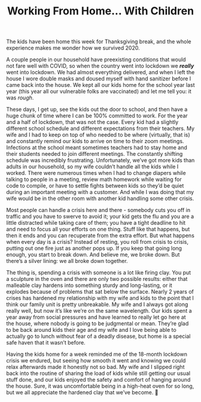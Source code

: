﻿---
title: Working From Home... With Children
---

The kids have been home this week for Thanksgiving break, and the whole experience makes me wonder how we survived 2020.

A couple people in our household have preexisting conditions that would not fare well with COVID, so when the country
went into lockdown we ***really*** went into lockdown.  We had almost everything delivered, and when I left the house
I wore double masks and doused myself with hand sanitizer before I came back into the house.  We kept all our kids home
for the school year last year (this year all our vulnerable folks are vaccinated) and let me tell you: it was *rough*.

These days, I get up, see the kids out the door to school, and then have a huge chunk of time where I can be 100% 
committed to work.  For the year and a half of lockdown, that was not the case.  Every kid had a slightly different
school schedule and different expectations from their teachers.  My wife and I had to keep on top of who needed to be
where (virtually, that is) and constantly remind our kids to arrive on time to their zoom meetings.  Infections at the
school meant sometimes teachers had to stay home and their students needed to join different meetings.  The constantly
shifting schedule was incredibly frustrating.  Unfortunately, we’ve got more kids than adults in our household, so my 
wife couldn’t handle all the kids while I worked.  There were numerous times when I had to change diapers while talking
to people in a meeting, review math homework while waiting for code to compile, or have to settle fights between kids 
so they’d be quiet during an important meeting with a customer.  And while I was doing that my wife would be in the 
other room with another kid handling some other crisis.

Most people can handle a crisis here and there - somebody cuts you off in traffic and you have to swerve to avoid it;
your kid gets the flu and you are a little distracted while taking care of them; you have a tight deadline to hit and
need to focus all your efforts on one thing.  Stuff like that happens, but then it ends and you can recuperate from the
extra effort.  But what happens when every day is a crisis?  Instead of resting, you roll from crisis to crisis, 
putting out one fire just as another pops up.  If you keep that going long enough, you start to break down.  And 
believe me, we broke down.  But there’s a silver lining: we all broke down together.

The thing is, spending a crisis with someone is a lot like firing clay.  You put a sculpture in the oven and there are 
only two possible results: either that malleable clay hardens into something sturdy and long-lasting, or it explodes 
because of problems that sat below the surface.  Nearly 2 years of crises has hardened my relationship with my wife 
and kids to the point that I think our family unit is pretty unbreakable.  My wife and I always got along really well,
but now it’s like we’re on the same wavelength.  Our kids spent a year away from social pressures and have learned to
really let go here at the house, where nobody is going to be judgmental or mean.  They’re glad to be back around kids
their age and my wife and I love being able to actually go to lunch without fear of a deadly disease, but home is a 
special safe haven that it wasn’t before.

Having the kids home for a week reminded me of the 18-month lockdown crisis we endured, but seeing how smooth it went
and knowing we could relax afterwards made it honestly not so bad.  My wife and I slipped right back into the routine
of sharing the load of kids while still getting our usual stuff done, and our kids enjoyed the safety and comfort of 
hanging around the house.  Sure, it was uncomfortable being in a high-heat oven for so long, but we all appreciate the
hardened clay that we’ve become. 💪
